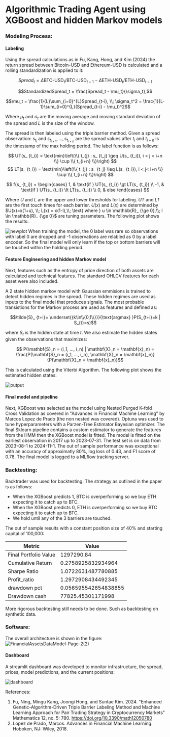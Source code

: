 # Algorithmic Trading Agent using XGBoost and hidden Markov models
### Modeling Process:
#### Labeling
Using the spread calculations as in Fu, Kang, Hong, and Kim (2024)
the return spread between Bitcoin-USD and Ethereum-USD is calculated and a rolling standardization is applied to it:

$$Spread_t = \Delta \text{BTC-USD}_ t / \text{BTC-USD}_ {t-1} - \Delta \text{ETH-USD}_ t / \text{ETH-USD}_ {t-1}$$

$$StandardizedSpread_t = \frac{Spread_t - \mu_t}{\sigma_t},$$

$$\mu_t = \frac{1}{L}\sum_{i=0}^{L}Spread_{t-i}, \\; \sigma_t^2 = \frac{1}{L-1}\sum_{i=0}^{L}(Spread_{t-i} - \mu_t)^2$$


Where $\mu_t$ and $\sigma_t$ are the moving average and moving standard deviation of the spread and $L$ is the size of the window.

The spread is then labeled using the triple barrier method. 
Given a spread observation: $s_ {t_i}$ and $s_ {t_ {i+1}},..., s_ {t_{i+n}}$ 
are the spread values after ${t_i}$ and $t_ {i+n}$ is the timestamp of the max holding period. The label function is as follows:

$$ UT(s_ {t_i})  = \text{min}\left(\\{ t_{j} :  s_ {t_j} \geq U(s_ {t_i}), i < j < i+n \\} \cup \\{ t_{i+n} \\}\right) $$
$$ LT(s_ {t_i})  = \text{min}\left(\\{ t_{j} :  s_ {t_j} \leq L(s_ {t_i}), i < j< i+n \\} \cup \\{ t_{i+n} \\}\right) $$

$$
f(s_ {t_i}) =
\begin{cases} 
1, & \text{if } UT(s_ {t_i}) \gt LT(s_ {t_i}) \\
-1, & \text{if } UT(s_ {t_i}) \lt LT(s_ {t_i}) \\
0, & else
\end{cases}
$$

Where $U\text{ and }L$ are the upper and lower thresholds for labeling. $UT\text{ and }LT$ are the first touch times for each barrier.
$U(x)\text{ and }L(x)$ are determined by $U(x)=x(1+u), \\; L(x) = x(1-l),\\; \text{ where } u \in \mathbb{R}_ {\ge 0},\\; l \in \mathbb{R}_ {\ge 0}$ are tuning parameters.
The following plot shows the results:

![newplot](https://github.com/user-attachments/assets/5a7d82b9-d225-43bb-8007-0d84cdb5ecb4)
When training the model, the 0 label was rare so observations with label 0 are dropped and -1 observations are relabled as 0 by a label encoder. So the final model will only learn if the top or bottom barriers will be touched within the holding period.

#### Feature Engineering and hidden Markov model

Next, features such as the entropy of price direction of both assets are calculated and technical features.
The standard OHLCV features for each asset were also included.

A 2 state hidden markov model with Gaussian emmisions is trained to detect hidden regimes in the spread.
These hidden regimes are used as inputs to the final model that produces signals. The most probable transistions for the Markov process are used as features and defined as:

$$\tilde{S}_ {t+i}= \underset{{k\in\\{0,1\\}}}{\text{argmax} }P(S_{t+i}=k | S_{t}=s)$$ 

where $S_t$ is the hidden state at time $t$. We also estimate the hidden states given the observations that maximizes:

$$ P(\mathbf{S}_n = (i_1, ..., i_n) | \mathbf{X}_n = \mathbf{x}_n) = \frac{P(\mathbf{S}_n = (i_1, ..., i_n), \mathbf{X}_n = \mathbf{x}_n)}{P(\mathbf{X}_n = \mathbf{x}_n)}$$

This is calculated using the Viterbi Algorithm. The following plot shows the estimated hidden states:

![output](https://github.com/user-attachments/assets/5cc1f747-1a7e-4e53-bb61-afa8f322ab3c)

#### Final model and pipeline

Next, XGBoost was selected as the model using Nested Purged K-fold Cross Validation as covered in "Advances in Financial Machine Learning" by Marcos Lopez de Prado (the non nested was covered). Optuna was used to tune hyperparameters with a Parzen-Tree Estimator Bayesian optimizer.
The final Sklearn pipeline contains a custom estimator to generate the features from the HMM then the XGBoost model is fitted. The model is fitted on the earliest observation in 2017 up to 2023-07-31. The test set is on data from 2023-08-1 to 2024-11-1. The out of sample performance was exceptional with an accuracy of approximatly 80%, log loss of 0.43, and F1 score of 0.78.
The final model is logged to a MLflow tracking server.

### Backtesting:
Backtrader was used for backtesting. The strategy as outlined in the paper is as follows:
- When the XGBoost predicts 1, BTC is overperforming so we buy ETH expecting it to catch up to BTC.
- When the XGBoost predicts 0, ETH is overperforming so we buy BTC expecting it to catch up to BTC.
- We hold until any of the 3 barriers are touched.
  
The out of sample results with a constant position size of 40% and starting capital of 100,000:

| Metric              | Value             |
|---------------------|-------------------|
|Final Portfolio Value| 1297290.84        |
|Cumulative Return    | 0.2758925832934964|
|Sharpe Ratio | 1.0722631487780885|
|Profit_ratio| 1.2972908434492345|
|drawdown pct| 0.056595542654838855|
|Drawdown cash| 77825.45301171998|

More rigorous backtesting still needs to be done. Such as backtesting on synthetic data.

### Software:
The overall architecture is shown in the figure:
![FinancialAssetsDataModel-Page-2(2)](https://github.com/user-attachments/assets/1bc5885e-2408-49d4-8403-c07b02516c30)

#### Dashboard
A streamlit dashboard was developed to monitor infrastructure, the spread, prices, model predictions, and the current positions:

![dashboard](https://github.com/user-attachments/assets/07d0ee51-0f29-43d9-8db0-02bc4966f1cb)



References:

1. Fu, Ning, Mingu Kang, Joongi Hong, and Suntae Kim. 2024. "Enhanced Genetic-Algorithm-Driven Triple Barrier Labeling Method and Machine Learning Approach for Pair Trading Strategy in Cryptocurrency Markets" Mathematics 12, no. 5: 780. https://doi.org/10.3390/math12050780
2. Lopez de Prado, Marcos. Advances in Financial Machine Learning. Hoboken, NJ: Wiley, 2018.

